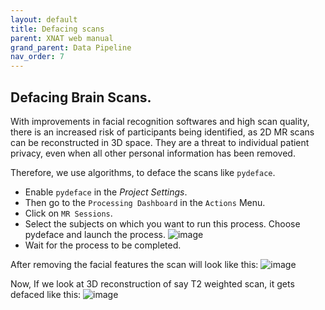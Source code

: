 ```yaml
---
layout: default
title: Defacing scans
parent: XNAT web manual
grand_parent: Data Pipeline
nav_order: 7
---
```


## Defacing Brain Scans.
With improvements in facial recognition softwares and high scan quality, there is an increased risk of participants being identified, as 2D MR scans can be reconstructed in 3D space. They are a threat to individual patient privacy, even when all other personal information has been removed.

Therefore, we use algorithms, to deface the scans like ``pydeface``. 
- Enable ``pydeface`` in the _Project Settings_.
- Then go to the ``Processing Dashboard`` in the ``Actions`` Menu.
- Click on ``MR Sessions``.
- Select the subjects on which you want to run this process. Choose pydeface and launch the process.
![image](https://user-images.githubusercontent.com/40626584/200383199-065f14c9-3059-4a34-9693-b90f07ab14db.png)
- Wait for the process to be completed.

After removing the facial features the scan will look like this:
![image](https://user-images.githubusercontent.com/40626584/214870007-1e4a4ac7-b92b-45a7-98c8-4757a5063bd6.png)


Now, If we look at 3D reconstruction of say T2 weighted scan, it gets defaced like this:
![image](https://user-images.githubusercontent.com/40626584/200383678-01395bd9-c276-4a91-8349-57649767313a.png)


